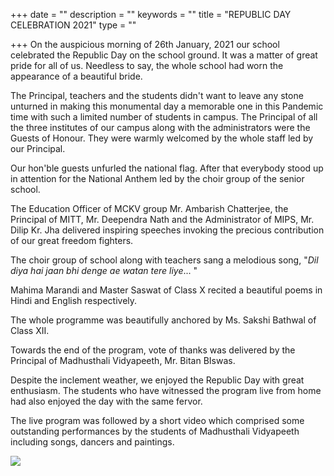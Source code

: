 +++
date = ""
description = ""
keywords = ""
title = "REPUBLIC DAY CELEBRATION 2021"
type = ""

+++
On the auspicious morning of 26th January, 2021 our school celebrated the Republic Day on the school ground. It was a matter of great pride for all of us. Needless to say, the whole school had worn the appearance of a beautiful bride.

The Principal, teachers and the students didn't want to leave any stone unturned in making this monumental day a memorable one in this Pandemic time with such a limited number of students in campus. The Principal of all the three institutes of our campus along with the administrators were the Guests of Honour. They were warmly welcomed by the whole staff led by our Principal.

Our hon'ble guests unfurled the national flag. After that everybody stood up in attention for the National Anthem led by the choir group of the senior school.

The Education Officer of MCKV group Mr. Ambarish Chatterjee, the Principal of MITT, Mr. Deependra Nath and the Administrator of MIPS, Mr. Dilip Kr. Jha delivered inspiring speeches invoking the precious contribution of our great freedom fighters.

The choir group of school along with teachers sang a melodious song, "_Dil diya hai jaan bhi denge ae watan tere liye_... "

Mahima Marandi and Master Saswat of Class X recited a beautiful poems in Hindi and English respectively.

The whole programme was beautifully anchored by Ms. Sakshi Bathwal of Class XII.

Towards the end of the program, vote of thanks was delivered by the Principal of Madhusthali Vidyapeeth, Mr. Bitan BIswas.

Despite the inclement weather, we enjoyed the Republic Day with great enthusiasm. The students who have witnessed the program live from home had also enjoyed the day with the same fervor.

The live program was followed by a short video which comprised some outstanding performances by the students of Madhusthali Vidyapeeth including songs, dancers and paintings.

![](/uploads/2021/02/01/img-20210126-wa0067.jpg)